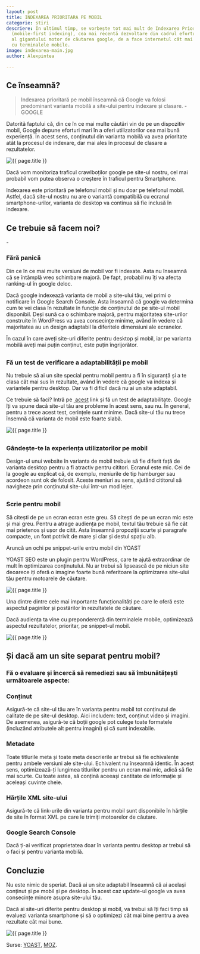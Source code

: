 ```yaml
---
layout: post
title: INDEXAREA PRIORITARA PE MOBIL
categorie: stiri
descriere: În ultimul timp, se vorbește tot mai mult de Indexarea Prioritară pe Mobil
  (mobile-first indexing), cea mai recentă dezvoltare din cadrul efortului continuu
  al gigantului motor de căutarea google, de a face internetul cât mai compatibil
  cu terminalele mobile.
image: indexarea-main.jpg
author: Alexpintea

---
```

## <h2>Ce înseamnă?</h2>

> Indexarea prioritară pe mobil înseamnă că Google  va folosi predominant varianta mobilă a site-ului pentru indexare și clasare. - GOOGLE

Datorită faptului că, din ce în ce mai multe căutări vin de pe un dispozitiv mobil, Google depune eforturi mari în a oferi utilizatorilor cea mai bună experiență. În acest sens, conținutul din varianta mobilă va avea prioritate atât la procesul de indexare, dar mai ales în procesul de clasare a rezultatelor.

<img src="{{ site.url }}/assets/images/indexarea/mobile-use.jpg" alt="{{ page.title }}"/>

Dacă vom monitoriza traficul crawlboților google pe site-ul nostru, cel mai probabil vom putea observa o creștere în traficul pentru Smartphone.

Indexarea este prioritară pe telefonul mobil și nu doar pe telefonul mobil. Astfel, dacă site-ul nostru nu are o variantă compatibilă cu ecranul smartphone-urilor, varianta de desktop va continua să fie inclusă în indexare.
<h2>Ce trebuie să facem noi?</h2>
-

### Fără panică

Din ce în ce mai multe versiuni de mobil vor fi indexate. Asta nu înseamnă că se întâmplă vreo schimbare majoră. De fapt, probabil nu îți va afecta ranking-ul în google deloc.

Dacă google indexează varianta de mobil a site-ului tău, vei primi o notificare în Google Search Console. Asta înseamnă că google va determina cum te vei clasa în rezultate în funcție de conținutul de pe site-ul mobil disponibil. Deși sună ca o schimbare majoră, pentru majoritatea site-urilor construite în WordPress va avea consecințe minime, având în vedere că majoritatea au un design adaptabil la diferitele dimensiuni ale ecranelor.

În cazul în care aveți site-uri diferite pentru desktop și mobil, iar pe varianta mobilă aveți mai puțin conținut, este puțin îngrijorător.

## <h3>Fă un test de verificare a adaptabilității pe mobil</h3>

Nu trebuie să ai un site special pentru mobil pentru a fi în siguranță și a te clasa cât mai sus în rezultate, având în vedere că google va indexa și variantele pentru desktop. Dar va fi dificil dacă nu ai un site adaptabil.

Ce trebuie să faci? Intră pe <a href="https://search.google.com/test/mobile-friendly"> acest</a> link și fă un test de adaptabilitate. Google îți va spune dacă site-ul tău are probleme în acest sens, sau nu. În general, pentru a trece acest test, cerințele sunt minime. Dacă site-ul tău nu trece însemnă că varianta de mobil este foarte slabă.

<img src="{{ site.url }}/assets/images/indexarea/moile-test.jpg" alt="{{ page.title }}"/>

## <h3>Gândește-te la experiența utilizatorilor pe mobil</h3>

Design-ul unui website în varianta de mobil trebuie să fie diferit față de varianta desktop pentru a fi atractiv pentru cititori. Ecranul este mic. Cei de la google au explicat că, de exemplu, meniurile de tip hamburger sau acordeon sunt ok de folosit. Aceste meniuri au sens, ajutând cititorul să navigheze prin conținutul site-ului într-un mod lejer.

## <h3>Scrie pentru mobil</h3>

Să citești de pe un ecran ecran este greu. Să citești de pe un ecran mic este și mai greu. Pentru a atrage audiența pe mobil, textul tău trebuie să fie cât mai prietenos și ușor de citit. Asta înseamnă propoziții scurte și paragrafe compacte, un font potrivit de mare și clar și destul spațiu alb.

Aruncă un ochi pe snippet-urile entru mobil din YOAST

YOAST SEO este un plugin pentru WordPress, care te ajută extraordinar de mult în optimizarea conținutului. Nu ar trebui să lipsească de pe niciun site deoarece iți oferă o imagine foarte bună referitoare la optimizarea site-ului tău pentru motoarele de căutare.

<img src="{{ site.url }}/assets/images/indexarea/yaost.jpg" alt="{{ page.title }}"/>

Una dintre dintre cele mai importante funcționalități pe care le oferă este aspectul paginilor și postărilor în rezultatele de căutare.

Dacă audiența ta vine cu preponderență din terminalele mobile, optimizează aspectul rezultatelor, prioritar, pe snippet-ul mobil.

<img src="{{ site.url }}/assets/images/indexarea/yaost-snippet-1024x446.jpg" alt="{{ page.title }}"/>

## <h2>Și dacă am un site separat pentru mobil?</h2>

<h3>Fă o evaluare și încercă să remediezi sau să îmbunătățești următoarele aspecte:</h3>

<h3>Conținut</h3>

Asigură-te că site-ul tău are în varianta pentru mobil tot conținutul de calitate de pe site-ul desktop. Aici includem: text, conținut video și imagini. De asemenea, asigură-te că boții google pot culege toate formatele (incluzând atributele alt pentru imagini) și că sunt indexabile.

<h3>Metadate</h3>

Toate titlurile meta și toate meta descrierile ar trebui să fie echivalente pentru ambele versiuni ale site-ului. Echivalent nu înseamnă identic. În acest sens, optimizează-ți lungimea titlurilor pentru un ecran mai mic, adică să fie mai scurte. Cu toate astea, să conțină aceeași cantitate de informație și aceleași cuvinte cheie.

<h3>Hărțile XML site-ului</h3>

Asigură-te că link-urile din varianta pentru mobil sunt disponibile în hărțile de site în format XML pe care le trimiți motoarelor de căutare.

<h3>Google Search Console</h3>

Dacă ți-ai verificat proprietatea doar în varianta pentru desktop ar trebui să o faci și pentru varianta mobilă.

## <h2>Concluzie</h2>

Nu este nimic de speriat. Dacă ai un site adaptabil înseamnă că ai același conținut și pe mobil și pe desktop. În acest caz update-ul google va avea consecințe minore asupra site-ului tău.

Dacă ai site-uri diferite pentru desktop și mobil, va trebui să îți faci timp să evaluezi varianta smartphone și să o optimizezi cât mai bine pentru a avea rezultate cât mai bune.

<img src="{{ site.url }}/assets/images/indexarea/infografic.jpg" alt="{{ page.title }}"/>

Surse: <a href="https://yoast.com/5-things-about-mobile-first-indexing/">YOAST</a>, <a href="https://moz.com/blog/mobile-first-indexing-seo">MOZ</a>.